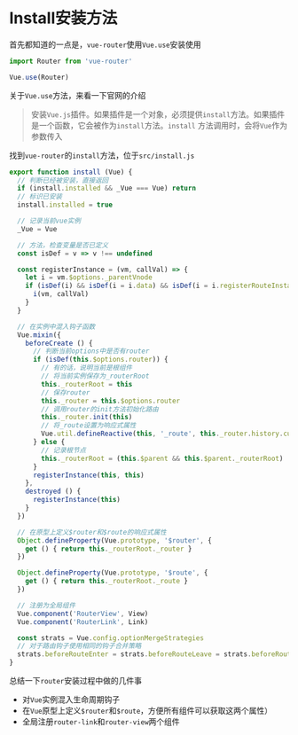 # Install安装方法
首先都知道的一点是，`vue-router`使用`Vue.use`安装使用
```javascript
import Router from 'vue-router'

Vue.use(Router)
```
关于`Vue.use`方法，来看一下官网的介绍
> 安装`Vue.js`插件。如果插件是一个对象，必须提供`install`方法。如果插件是一个函数，它会被作为`install`方法。`install` 方法调用时，会将`Vue`作为参数传入

找到`vue-router`的`install`方法，位于`src/install.js`
```javascript
export function install (Vue) {
  // 判断已经被安装，直接返回 
  if (install.installed && _Vue === Vue) return
  // 标识已安装
  install.installed = true

  // 记录当前vue实例
  _Vue = Vue

  // 方法，检查变量是否已定义
  const isDef = v => v !== undefined

  const registerInstance = (vm, callVal) => {
    let i = vm.$options._parentVnode
    if (isDef(i) && isDef(i = i.data) && isDef(i = i.registerRouteInstance)) {
      i(vm, callVal)
    }
  }

  // 在实例中混入钩子函数
  Vue.mixin({
    beforeCreate () {
      // 判断当前options中是否有router
      if (isDef(this.$options.router)) {
      	// 有的话，说明当前是根组件
      	// 将当前实例保存为_routerRoot
        this._routerRoot = this
        // 保存router
        this._router = this.$options.router
        // 调用router的init方法初始化路由
        this._router.init(this)
        // 将_route设置为响应式属性
        Vue.util.defineReactive(this, '_route', this._router.history.current)
      } else {
      	// 记录根节点
        this._routerRoot = (this.$parent && this.$parent._routerRoot) || this
      }
      registerInstance(this, this)
    },
    destroyed () {
      registerInstance(this)
    }
  })

  // 在原型上定义$router和$route的响应式属性
  Object.defineProperty(Vue.prototype, '$router', {
    get () { return this._routerRoot._router }
  })

  Object.defineProperty(Vue.prototype, '$route', {
    get () { return this._routerRoot._route }
  })

  // 注册为全局组件
  Vue.component('RouterView', View)
  Vue.component('RouterLink', Link)

  const strats = Vue.config.optionMergeStrategies
  // 对于路由钩子使用相同的钩子合并策略
  strats.beforeRouteEnter = strats.beforeRouteLeave = strats.beforeRouteUpdate = strats.created
}
```
总结一下`router`安装过程中做的几件事
- 对`Vue`实例混入生命周期钩子
- 在`Vue`原型上定义`$router`和`$route`，方便所有组件可以获取这两个属性） 
- 全局注册`router-link`和`router-view`两个组件